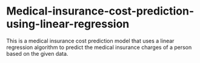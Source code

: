 # Medical-insurance-cost-prediction-using-linear-regression
This is a medical insurance cost prediction model that uses a linear regression algorithm to predict the medical insurance charges of a person based on the given data. 


